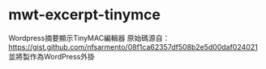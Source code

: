 # mwt-excerpt-tinymce
Wordpress摘要顯示TinyMAC編輯器
原始碼源自：https://gist.github.com/nfsarmento/08f1ca62357df508b2e5d00daf024021
並將製作為WordPress外掛